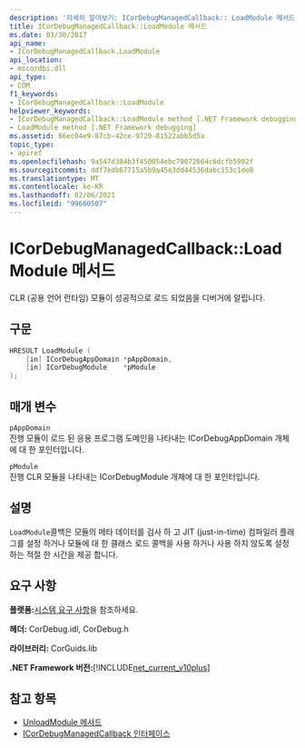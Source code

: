 ```yaml
---
description: '자세히 알아보기: ICorDebugManagedCallback:: LoadModule 메서드'
title: ICorDebugManagedCallback::LoadModule 메서드
ms.date: 03/30/2017
api_name:
- ICorDebugManagedCallback.LoadModule
api_location:
- mscordbi.dll
api_type:
- COM
f1_keywords:
- ICorDebugManagedCallback::LoadModule
helpviewer_keywords:
- ICorDebugManagedCallback::LoadModule method [.NET Framework debugging]
- LoadModule method [.NET Framework debugging]
ms.assetid: 66ec04e9-87cb-42ce-9720-81522abb5d5a
topic_type:
- apiref
ms.openlocfilehash: 9a547d384b3f450054ebc70072664c6dcfb5992f
ms.sourcegitcommit: ddf7edb67715a5b9a45e3dd44536dabc153c1de0
ms.translationtype: MT
ms.contentlocale: ko-KR
ms.lasthandoff: 02/06/2021
ms.locfileid: "99660507"
---
```

# <a name="icordebugmanagedcallbackloadmodule-method"></a>ICorDebugManagedCallback::LoadModule 메서드

CLR (공용 언어 런타임) 모듈이 성공적으로 로드 되었음을 디버거에 알립니다.  
  
## <a name="syntax"></a>구문  
  
```cpp  
HRESULT LoadModule (  
    [in] ICorDebugAppDomain *pAppDomain,  
    [in] ICorDebugModule    *pModule  
);  
```  
  
## <a name="parameters"></a>매개 변수  

 `pAppDomain`  
 진행 모듈이 로드 된 응용 프로그램 도메인을 나타내는 ICorDebugAppDomain 개체에 대 한 포인터입니다.  
  
 `pModule`  
 진행 CLR 모듈을 나타내는 ICorDebugModule 개체에 대 한 포인터입니다.  
  
## <a name="remarks"></a>설명  

 `LoadModule`콜백은 모듈의 메타 데이터를 검사 하 고 JIT (just-in-time) 컴파일러 플래그를 설정 하거나 모듈에 대 한 클래스 로드 콜백을 사용 하거나 사용 하지 않도록 설정 하는 적절 한 시간을 제공 합니다.  
  
## <a name="requirements"></a>요구 사항  

 **플랫폼:**[시스템 요구 사항](../../get-started/system-requirements.md)을 참조하세요.  
  
 **헤더:** CorDebug.idl, CorDebug.h  
  
 **라이브러리:** CorGuids.lib  
  
 **.NET Framework 버전:**[!INCLUDE[net_current_v10plus](../../../../includes/net-current-v10plus-md.md)]  
  
## <a name="see-also"></a>참고 항목

- [UnloadModule 메서드](icordebugmanagedcallback-unloadmodule-method.md)
- [ICorDebugManagedCallback 인터페이스](icordebugmanagedcallback-interface.md)
